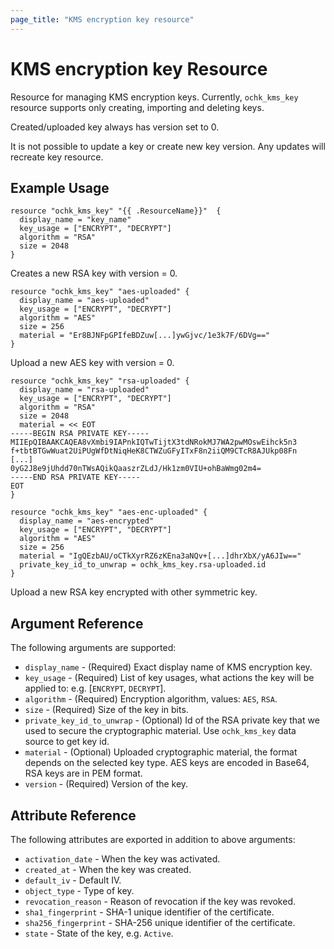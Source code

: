 ```yaml
---
page_title: "KMS encryption key resource"
---
```


# KMS encryption key Resource

Resource for managing KMS encryption keys. Currently, `ochk_kms_key` resource supports only creating, importing and deleting keys.

Created/uploaded key always has version set to 0.

It is not possible to update a key or create new key version. Any updates will recreate key resource.
  
## Example Usage

```hcl
resource "ochk_kms_key" "{{ .ResourceName}}"  {
  display_name = "key_name"
  key_usage = ["ENCRYPT", "DECRYPT"]
  algorithm = "RSA"
  size = 2048
}
```

Creates a new RSA key with version = 0. 

```hcl
resource "ochk_kms_key" "aes-uploaded" {
  display_name = "aes-uploaded"
  key_usage = ["ENCRYPT", "DECRYPT"]
  algorithm = "AES"
  size = 256
  material = "Er8BJNFpGPIfeBDZuw[...]ywGjvc/1e3k7F/6DVg=="
}
```

Upload a new AES key with version = 0.

```hcl
resource "ochk_kms_key" "rsa-uploaded" {
  display_name = "rsa-uploaded"
  key_usage = ["ENCRYPT", "DECRYPT"]
  algorithm = "RSA"
  size = 2048
  material = << EOT
-----BEGIN RSA PRIVATE KEY-----
MIIEpQIBAAKCAQEA8vXmbi9IAPnkIQTwTijtX3tdNRokMJ7WA2pwMOswEihck5n3
f+tbtBTGwWuat2UiPUgWfDtNiqHeK8CTWZuGFyITxF8n2iiQM9CTcR8AJUkp08Fn
[...]
0yG2J8e9jUhdd70nTWsAQikQaaszrZLdJ/Hk1zm0VIU+ohBaWmg02m4=
-----END RSA PRIVATE KEY-----
EOT
}

resource "ochk_kms_key" "aes-enc-uploaded" {
  display_name = "aes-encrypted"
  key_usage = ["ENCRYPT", "DECRYPT"]
  algorithm = "AES"
  size = 256
  material = "IgQEzbAU/oCTkXyrRZ6zKEna3aNQv+[...]dhrXbX/yA6JIw=="
  private_key_id_to_unwrap = ochk_kms_key.rsa-uploaded.id
}

```

Upload a new RSA key encrypted with other symmetric key.

## Argument Reference

The following arguments are supported:

* `display_name` - (Required) Exact display name of KMS encryption key.
* `key_usage` - (Required) List of key usages, what actions the key will be applied to: e.g. [`ENCRYPT`, `DECRYPT`].
* `algorithm` - (Required) Encryption algorithm, values: `AES`, `RSA`.
* `size` - (Required) Size of the key in bits.
* `private_key_id_to_unwrap` - (Optional) Id of the RSA private key that we used to secure the cryptographic material. Use `ochk_kms_key` data source to get key id.
* `material` - (Optional) Uploaded cryptographic material, the format depends on the selected key type. AES keys are encoded in Base64, RSA keys are in PEM format.
* `version` - (Required) Version of the key.

## Attribute Reference

The following attributes are exported in addition to above arguments:
* `activation_date` - When the key was activated.
* `created_at` - When the key was created.
* `default_iv` - Default IV.
* `object_type` - Type of key.
* `revocation_reason` - Reason of revocation if the key was revoked.
* `sha1_fingerprint` - SHA-1 unique identifier of the certificate.
* `sha256_fingerprint` - SHA-256 unique identifier of the certificate.
* `state` - State of the key, e.g. `Active`.

   
 
